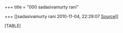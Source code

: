 +++
title = "000 sadasivamurty rani"

+++
[[sadasivamurty rani	2010-11-04, 22:29:07 [Source](https://groups.google.com/g/bvparishat/c/5pzTRpSzPWg)]]



[TABLE]

  

